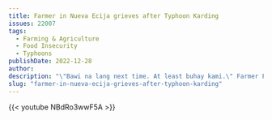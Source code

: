 ```yaml
---
title: Farmer in Nueva Ecija grieves after Typhoon Karding
issues: 22007
tags:
  - Farming & Agriculture
  - Food Insecurity
  - Typhoons
publishDate: 2022-12-28
author: 
description: "\"Bawi na lang next time. At least buhay kami.\" Farmer Felix Pangibitan from Nueva Ecija laments the situation in their rice field after it was destroyed by Typhoon Karding"
slug: "farmer-in-nueva-ecija-grieves-after-typhoon-karding"
---
```



{{< youtube NBdRo3wwF5A >}}